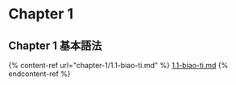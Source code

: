 # Chapter 1

## Chapter 1 基本語法

{% content-ref url="chapter-1/1.1-biao-ti.md" %}
[1.1-biao-ti.md](chapter-1/1.1-biao-ti.md)
{% endcontent-ref %}
